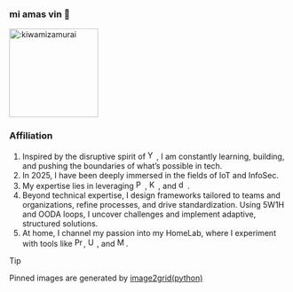 ### mi amas vin 👋
<img width="160" src="https://count.getloli.com/@:kiwamizamurai?name=%3Akiwamizamurai&theme=moebooru-h&padding=7&offset=0&align=top&scale=1&pixelated=1&darkmode=auto" alt=":kiwamizamurai" />

### Affiliation

1. Inspired by the disruptive spirit of <img src="https://cdn.jsdelivr.net/npm/simple-icons@11.13.0/icons/ycombinator.svg" width=16 alt="Y Combinator" />, I am constantly learning, building, and pushing the boundaries of what’s possible in tech.
2. In 2025, I have been deeply immersed in the fields of IoT and InfoSec.
3. My expertise lies in leveraging <img src="https://cdn.jsdelivr.net/npm/simple-icons@11.13.0/icons/python.svg" width=16 alt="Python" />, <img src="https://cdn.jsdelivr.net/npm/simple-icons@11.13.0/icons/kubernetes.svg" width=16 alt="Kubernetes" />, and <img src="https://cdn.jsdelivr.net/npm/simple-icons@11.13.0/icons/dbt.svg" width=16 alt="dbt" />.
4. Beyond technical expertise, I design frameworks tailored to teams and organizations, refine processes, and drive standardization. Using 5W1H and OODA loops, I uncover challenges and implement adaptive, structured solutions.
5. At home, I channel my passion into my HomeLab, where I experiment with tools like <img src="https://cdn.jsdelivr.net/npm/simple-icons@11.13.0/icons/proxmox.svg" width=16 alt="Proxmox" />, <img src="https://cdn.jsdelivr.net/npm/simple-icons@11.13.0/icons/ubiquiti.svg" width=16 alt="Ubiquiti" />, and <img src="https://avatars.githubusercontent.com/u/17420673?s=200&v=4" width=16 alt="M5Stack" />.

> [!TIP]
> Pinned images are generated by <a href="https://github.com/kiwamizamurai/image2grid"> image2grid(python) </a>
